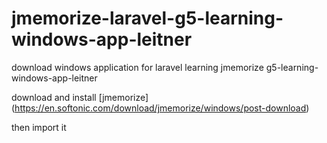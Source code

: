 # jmemorize-laravel-g5-learning-windows-app-leitner
download windows application for laravel learning  jmemorize g5-learning-windows-app-leitner



download and install [jmemorize] (https://en.softonic.com/download/jmemorize/windows/post-download)

then import it
